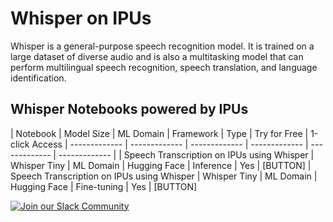 # Whisper on IPUs
Whisper is a general-purpose speech recognition model. It is trained on a large dataset of diverse audio and is also a multitasking model that can perform multilingual speech recognition, speech translation, and language identification.

## Whisper Notebooks powered by IPUs

| Notebook  | Model Size | ML Domain | Framework | Type | Try for Free | 1-click Access
| ------------- | ------------- | ------------- | ------------- | ------------- | ------------- |
| Speech Transcription on IPUs using Whisper | Whisper Tiny | ML Domain | Hugging Face | Inference | Yes | [BUTTON]
| Speech Transcription on IPUs using Whisper | Whisper Tiny | ML Domain | Hugging Face | Fine-tuning | Yes | [BUTTON]

[![Join our Slack Community](https://img.shields.io/badge/Slack-Join%20Graphcore's%20Community-blue?style=flat-square&logo=slack)](https://www.graphcore.ai/join-community)
